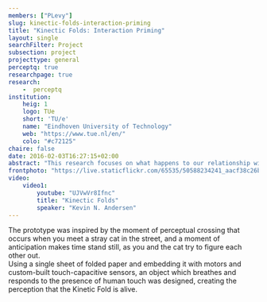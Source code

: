 ```yaml
---
members: ["PLevy"]
slug: kinectic-folds-interaction-priming
title: "Kinectic Folds: Interaction Priming"
layout: single
searchFilter: Project
subsection: project
projecttype: general
perceptq: true
researchpage: true
research: 
    -  perceptq
institution:
    heig: 1
    logo: TUe
    short: 'TU/e'
    name: "Eindhoven University of Technology"
    web: "https://www.tue.nl/en/"
    colo: "#c72125"
chaire: false
date: 2016-02-03T16:27:15+02:00
abstract: "This research focuses on what happens to our relationship with objects when they come alive and engage in reciprocal communication with us.<br/>An (es)sense research project by Kevin N. Andersen"
frontphoto: "https://live.staticflickr.com/65535/50588234241_aacf38c26b.jpg"
video:
    video1:
        youtube: "UJVwVr8Ifnc"
        title: "Kinectic Folds"
        speaker: "Kevin N. Andersen"
---
```


The prototype was inspired by the moment of perceptual crossing that occurs when you meet a stray cat in the street, and a moment of anticipation makes time stand still, as you and the cat try to figure each other out.<br/>Using a single sheet of folded paper and embedding it with motors and custom-built touch-capacitive sensors, an object which breathes and responds to the presence of human touch was designed, creating the perception that the Kinetic Fold is alive.